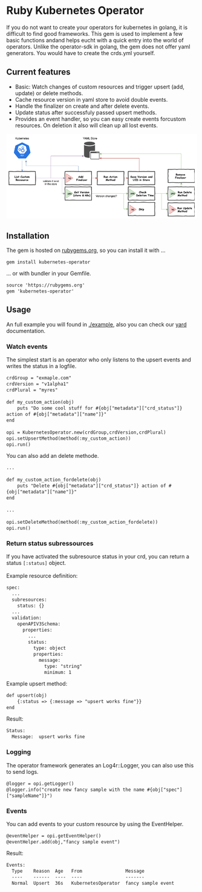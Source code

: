 # Ruby Kubernetes Operator
If you do not want to create your operators for kubernetes in golang, it is difficult to find good frameworks. This gem is used to implement a few basic functions andand helps eucht with a quick entry into the world of operators. Unlike the operator-sdk in golang, the gem does not offer yaml generators. You would have to create the crds.yml yourself.<br>

## Current features

- Basic: Watch changes of custom resources and trigger upsert (add, update) or delete methods.
- Cache resource version in yaml store to avoid double events.
- Handle the finalizer on create and after delete events.
- Update status after successfuly passed upsert methods.
- Provides an event handler, so you can easy create events forcustom resources. On deletion it also will clean up all lost events.

![KubernetesOperator.png](KubernetesOperator.png)

## Installation
The gem is hosted on [rubygems.org](https://rubygems.org/gems/kubernetes-operator), so you can install it with ...
```
gem install kubernetes-operator
```
... or with bundler in your Gemfile.
```
source 'https://rubygems.org'
gem 'kubernetes-operator'
```

## Usage
An full example you will found in [./example](./example), also you can check our [yard](https://tobiaskuntzsch.gitlab.io/kubernetes-operator/) documentation.

### Watch events
The simplest start is an operator who only listens to the upsert events and writes the status in a logfile.

```
crdGroup = "exmaple.com"
crdVersion = "v1alpha1"
crdPlural = "myres"

def my_custom_action(obj)
    puts "Do some cool stuff for #{obj["metadata"]["crd_status"]} action of #{obj["metadata"]["name"]}"
end

opi = KubernetesOperator.new(crdGroup,crdVersion,crdPlural)
opi.setUpsertMethod(method(:my_custom_action))
opi.run()
```

You can also add an delete methode.

```
...

def my_custom_action_fordelete(obj)
    puts "Delete #{obj["metadata"]["crd_status"]} action of #{obj["metadata"]["name"]}"
end

...

opi.setDeleteMethod(method(:my_custom_action_fordelete))
opi.run()
```
### Return status subressources
If you have activated the subresource status in your crd, you can return a status `[:status]` object.<br><br>
Example resource definition:
```
spec:
  ...
  subresources:
    status: {}
  ...
  validation:
    openAPIV3Schema:
      properties:
        ...
        status:
          type: object
          properties:
            message:
              type: "string"
              minimum: 1
```
Example upsert method:
```
def upsert(obj)
    {:status => {:message => "upsert works fine"}}
end
```
Result:
```
Status:
  Message:  upsert works fine
```
### Logging
The operator framework generates an Log4r::Logger, you can also use this to send logs.
```
@logger = opi.getLogger()
@logger.info("create new fancy sample with the name #{obj["spec"]["sampleName"]}")
```
### Events
You can add events to your custom resource by using the EventHelper.
```
@eventHelper = opi.getEventHelper()
@eventHelper.add(obj,"fancy sample event")
```
Result:
```
Events:
  Type    Reason  Age   From                Message
  ----    ------  ----  ----                -------
  Normal  Upsert  36s   KubernetesOperator  fancy sample event
```
